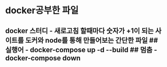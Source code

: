 # docker공부한 파일
## docker 스터디 - 새로고침 할때마다 숫자가 +1이 되는 사이트를 도커와 node를 통해 만들어보는 간단한 파일 ## 실행어 - docker-compose up -d --build ## 멈춤 - docker-compose down
